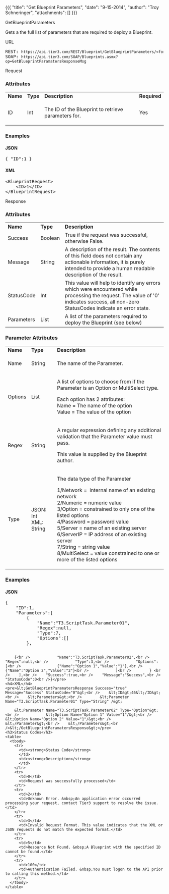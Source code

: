 {{{
  "title": "Get Blueprint Parameters",
  "date": "9-15-2014",
  "author": "Troy Schneringer",
  "attachments": []
}}}

<div>
  <div>
    GetBlueprintParameters
    <p>Gets a the full list of parameters that are required to deploy a Blueprint.</p>
    URL
    <pre>REST: <code>https://api.tier3.com/REST/Blueprint/GetBlueprintParameters/&lt;format&gt;</code><br />SOAP: <code>https://api.tier3.com/SOAP/Blueprints.asmx?op=GetBlueprintParamatersResponseMsg</code></pre> Request
    <h3>Attributes</h3>
    <table>
      <tbody>
        <tr>
          <td><strong>Name</strong>
          </td>
          <td><strong>Type</strong>
          </td>
          <td><strong>Description</strong>
          </td>
          <td><strong>Required</strong>
          </td>
        </tr>
        <tr>
          <td>ID</td>
          <td>Int</td>
          <td>
            <p>The ID of the Blueprint to retrieve parameters for.</p>
          </td>
          <td>
            <p>Yes</p>
          </td>
        </tr>
      </tbody>
    </table>
    <h3>Examples</h3>
    <h4>JSON</h4>
    <pre>{ "ID":1 }</pre>
    <h4>XML</h4>
    <pre>&lt;BlueprintRequest&gt;<br />    &lt;ID&gt;1&lt;/ID&gt;<br />&lt;/BlueprintRequest&gt;&nbsp;</pre> Response
    <h3>Attributes</h3>
    <table>
      <tbody>
        <tr>
          <td><strong>Name</strong>
          </td>
          <td><strong>Type</strong>
          </td>
          <td><strong>Description</strong>
          </td>
        </tr>
        <tr>
          <td>Success</td>
          <td>Boolean</td>
          <td>True if the request was successful, otherwise False.</td>
        </tr>
        <tr>
          <td>Message</td>
          <td>String</td>
          <td>A description of the result. The contents of this field does not contain any actionable information, it is purely intended to provide a human readable description of the result.</td>
        </tr>
        <tr>
          <td>StatusCode</td>
          <td>Int</td>
          <td>This value will help to identify any errors which were encountered while processing the request. The value of '0' indicates success, all non-zero StatusCodes indicate an error state.</td>
        </tr>
        <tr>
          <td>Parameters</td>
          <td>List</td>
          <td>A list of the parameters required to deploy the Blueprint (see below)</td>
        </tr>
      </tbody>
    </table>
    <h3>Parameter Attributes</h3>
    <table>
      <tbody>
        <tr>
          <td><strong>Name</strong>
          </td>
          <td><strong>Type</strong>
          </td>
          <td><strong>Description</strong>
          </td>
        </tr>
        <tr>
          <td>Name</td>
          <td>String</td>
          <td>
            <p>The name of the Parameter.</p>
          </td>
        </tr>
        <tr>
          <td>Options</td>
          <td>List</td>
          <td>
            <p>A list of options to choose from if the Parameter is an Option or MultiSelect type.</p>
            <p>Each option has 2 attributes:
              <br />Name = The name of the option
              <br />Value = The value of the option&nbsp;</p>
          </td>
        </tr>
        <tr>
          <td>Regex</td>
          <td>String</td>
          <td>
            <p>A regular expression defining any additional validation that the Parameter value must pass.&nbsp;</p>
            <p>This value is supplied by the Blueprint author.</p>
          </td>
        </tr>
        <tr>
          <td>Type</td>
          <td>
            <p>JSON: Int
              <br />XML: String&nbsp;</p>
          </td>
          <td>
            <p>The data type of the Parameter</p>
            <p>1/Network = &nbsp;internal name of an existing network
              <br />2/Numeric = numeric value
              <br />3/Option = constrained to only one of the listed options
              <br />4/Password = password value
              <br />5/Server = name of an existing server
              <br />6/ServerIP = IP address of an existing server
              <br />7/String = string value
              <br />8/MultiSelect = value constrained to one or more of the listed options</p>
          </td>
        </tr>
      </tbody>
    </table>
    <h3>Examples</h3>
    <h4>JSON</h4>
    <pre>{<br />    "ID":1,<br />    "Parameters":[<br />        {<br />            "Name":"T3.ScriptTask.Parameter01",<br />            "Regex":null,<br />            "Type":7,<br />            "Options":[]<br />        },

        {<br />            "Name":"T3.ScriptTask.Parameter02",<br />            "Regex":null,<br />            "Type":3,<br />            "Options":[<br />                {"Name":"Option 1","Value":"1"},<br />                {"Name":"Option 2","Value":"2"}<br />            ]<br />        } <br />    ],<br />    "Success":true,<br />    "Message":"Success",<br />    "StatusCode":0<br />}</pre>
    <h4>XML</h4>
    <pre>&lt;GetBlueprintParamatersResponse Success="true" Message="Success" StatusCode="0"&gt;<br />    &lt;ID&gt;46&lt;/ID&gt;<br />    &lt;Parameters&gt;<br />        &lt;Parameter Name="T3.ScriptTask.Parameter01" Type="String" /&gt;

        &lt;Parameter Name="T3.ScriptTask.Parameter02" Type="Option"&gt;<br />            &lt;Option Name="Option 1" Value="1"/&gt;<br />            &lt;Option Name="Option 2" Value="1"/&gt;<br />        &lt;/Parameter&gt;<br />    &lt;/Parameters&gt;<br />&lt;/GetBlueprintParamatersResponse&gt;</pre>
    <h3>Status Codes</h3>
    <table>
      <tbody>
        <tr>
          <td><strong>Status Code</strong>
          </td>
          <td><strong>Description</strong>
          </td>
        </tr>
        <tr>
          <td>0</td>
          <td>Request was successfully processed</td>
        </tr>
        <tr>
          <td>2</td>
          <td>Unknown Error. &nbsp;An application error occurred processing your request, contact Tier3 support to resolve the issue.</td>
        </tr>
        <tr>
          <td>3</td>
          <td>Invalid Request Format. This value indicates that the XML or JSON requests do not match the expected format.</td>
        </tr>
        <tr>
          <td>5</td>
          <td>Resource Not Found. &nbsp;A Blueprint with the specified ID cannot be found.</td>
        </tr>
        <tr>
          <td>100</td>
          <td>Authentication Failed. &nbsp;You must logon to the API prior to calling this method.</td>
        </tr>
      </tbody>
    </table>
  </div>
</div>